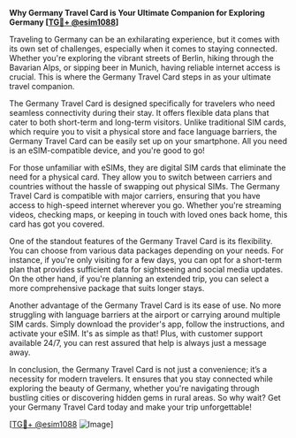 **Why Germany Travel Card is Your Ultimate Companion for Exploring Germany [[TG💪+ @esim1088](https://t.me/s/esim1088)]**

Traveling to Germany can be an exhilarating experience, but it comes with its own set of challenges, especially when it comes to staying connected. Whether you're exploring the vibrant streets of Berlin, hiking through the Bavarian Alps, or sipping beer in Munich, having reliable internet access is crucial. This is where the Germany Travel Card steps in as your ultimate travel companion.

The Germany Travel Card is designed specifically for travelers who need seamless connectivity during their stay. It offers flexible data plans that cater to both short-term and long-term visitors. Unlike traditional SIM cards, which require you to visit a physical store and face language barriers, the Germany Travel Card can be easily set up on your smartphone. All you need is an eSIM-compatible device, and you're good to go!

For those unfamiliar with eSIMs, they are digital SIM cards that eliminate the need for a physical card. They allow you to switch between carriers and countries without the hassle of swapping out physical SIMs. The Germany Travel Card is compatible with major carriers, ensuring that you have access to high-speed internet wherever you go. Whether you're streaming videos, checking maps, or keeping in touch with loved ones back home, this card has got you covered.

One of the standout features of the Germany Travel Card is its flexibility. You can choose from various data packages depending on your needs. For instance, if you're only visiting for a few days, you can opt for a short-term plan that provides sufficient data for sightseeing and social media updates. On the other hand, if you're planning an extended trip, you can select a more comprehensive package that suits longer stays.

Another advantage of the Germany Travel Card is its ease of use. No more struggling with language barriers at the airport or carrying around multiple SIM cards. Simply download the provider's app, follow the instructions, and activate your eSIM. It's as simple as that! Plus, with customer support available 24/7, you can rest assured that help is always just a message away.

In conclusion, the Germany Travel Card is not just a convenience; it’s a necessity for modern travelers. It ensures that you stay connected while exploring the beauty of Germany, whether you're navigating through bustling cities or discovering hidden gems in rural areas. So why wait? Get your Germany Travel Card today and make your trip unforgettable!

[[TG💪+ @esim1088](https://t.me/s/esim1088) ![Image](https://i.postimg.cc/Y0z9fWf4/image.png)]
